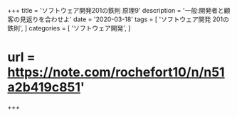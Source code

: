 +++
title = 'ソフトウェア開発201の鉄則 原理9'
description = '一般:開発者と顧客の見返りを合わせよ'
date = '2020-03-18'
tags = [
    'ソフトウェア開発 201の鉄則',
]
categories = [
    'ソフトウェア開発',
]
# url = https://note.com/rochefort10/n/n51a2b419c851'
+++
